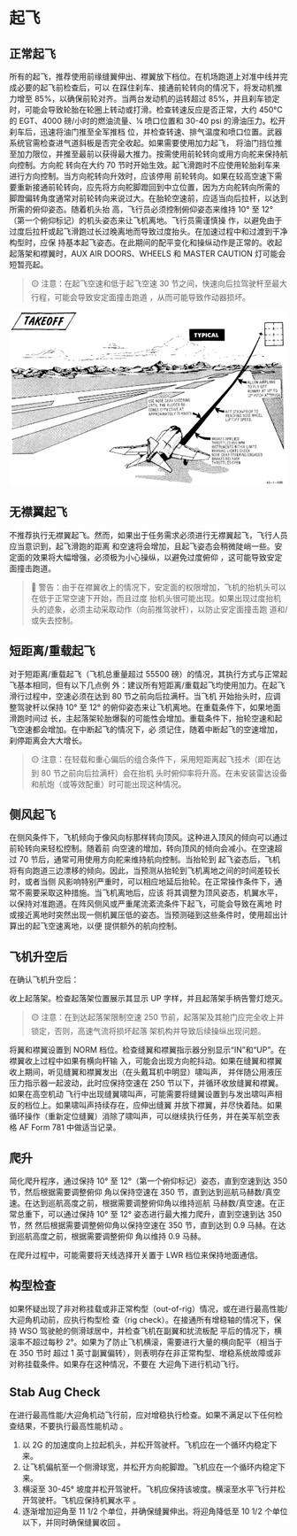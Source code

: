 # 起飞

## 正常起飞

所有的起飞，推荐使用前缘缝翼伸出、襟翼放下档位。在机场跑道上对准中线并完成必要的起飞前检查后，可以
在踩住刹车、接通前轮转向的情况下，将发动机推力增至 85%，以确保前轮对齐。当两台发动机的运转超过
85%，并且刹车锁定时，可能会导致轮胎在轮圈上转动或打滑。检查转速反应是否正常，大约 450°C 的
EGT、4000 磅/小时的燃油流量、¼ 喷口位置和 30-40 psi 的滑油压力。松开刹车后，迅速将油门推至全军推档
位，并检查转速、排气温度和喷口位置。武器系统官需检查进气道斜板是否完全收起。如果需要使用加力起飞，
将油门挡位推至加力限位，并推至最前以获得最大推力。按需使用前轮转向或用方向舵来保持航向控制。方向舵
转向在大约 70 节时开始生效。起飞滑跑时不应使用轮胎刹车来进行方向控制。当方向舵转向升效时，应该停用
前轮转向。如果在较高空速下需要重新接通前轮转向，应先将方向舵脚蹬回到中立位置，因为方向舵转向所需的
脚蹬偏转角度通常对前轮转向来说过大。在胎轮空速前，应适当向后拉杆，以达到所需的俯仰姿态。随着机头抬
高，飞行员必须控制俯仰姿态来维持 10° 至 12°（第一个俯仰标记）的机头姿态来让飞机离地。飞行员需谨慎操
作，以避免由于过度后拉杆或起飞滑跑过长过晚离地而导致过度抬头。在加速过程中和过渡到干净构型时，应保
持基本起飞姿态。在此期间的配平变化和操纵动作是正常的。收起起落架和襟翼时，AUX AIR DOORS、WHEELS 和
MASTER CAUTION 灯可能会短暂亮起。

> 🟡 注意：在起飞空速和低于起飞空速 30 节之间，快速向后拉驾驶杆至最大行程，可能会导致安定面撞击跑道
> ，从而可能导致作动器损坏。

![Takeoff](../../img/takeoff.jpg)

## 无襟翼起飞

不推荐执行无襟翼起飞。然而，如果出于任务需求必须进行无襟翼起飞，飞行人员应当意识到，起飞滑跑的距离
和空速将会增加，且起飞姿态会稍微陡峭一些。安定面的效果将大幅增强，必须极为小心操纵，以避免过度俯仰
，这可能导致安定面撞击跑道。

> 🔴 警告：由于在襟翼收上的情况下，安定面的权限增加，飞机的抬机头可以在低于正常空速下开始，而且过度
> 抬机头很可能出现。如果出现过度抬机头的迹象，必须主动采取动作（向前推驾驶杆），以防止安定面撞击跑
> 道和/或失去控制。

## 短距离/重载起飞

对于短距离/重载起飞（飞机总重量超过 55500 磅）的情况，其执行方式与正常起飞基本相同，但有以下几点例
外：建议所有短距离/重载起飞均使用加力。在起飞滑行过程中，空速必须在达到 80 节之前向后拉满杆。当飞机
开始抬头时，应调整驾驶杆以保持 10° 至 12° 的俯仰姿态来让飞机离地。在重载条件下，如果地面滑跑时间过
长，主起落架轮胎爆裂的可能性会增加。重载条件下，抬轮空速和起飞空速都会增加。在中断起飞的情况下，必
须记住，随着中断起飞的空速增加，刹停距离会大大增长。

> 🟡 注意：在轻载和重心偏后的组合条件下，采用短距离起飞技术（即在达到 80 节之前向后拉满杆）会在抬机
> 头时俯仰率将升高。在未安装雷达设备和航炮（或等效配重）时可能出现这种情况。

## 侧风起飞

在侧风条件下，飞机倾向于像风向标那样转向顶风。这种进入顶风的倾向可以通过前轮转向来轻松控制。随着前
向空速的增加，转向顶风的倾向会减小。在空速超过 70 节后，通常可用使用方向舵来维持航向控制。当抬轮到
起飞姿态后，飞机将有向跑道三边漂移的倾向。因此，当预测从抬轮到飞机离地之间的时间差较长时，或者当侧
风影响特别严重时，可以相应地延后抬轮。在正常操作条件下，通常不需要采取这种措施。当飞机离地后，应该
将其调整为顶风姿态，机翼水平，以保持对准跑道。在阵风侧风或严重尾流紊流条件下起飞，可能会导致在离地
时或接近离地时突然出现一侧机翼压低的姿态。当预测碰到这些条件时，使用超出计算出的起飞空速离地，以便
提供额外的航向控制。

## 飞机升空后

在确认飞机升空后：

收上起落架。检查起落架位置展示其显示 UP 字样，并且起落架手柄告警灯熄灭。

> 🟡 注意：在到达起落架限制空速 250 节前，起落架及其舱门应完全收上并锁定，否则，高速气流将损坏起落
> 架机构并导致后续操纵出现问题。

将翼和襟翼设置到 NORM 档位。检查缝翼和襟翼指示器分别显示“IN”和“UP”。在襟翼收上过程中如果有横向杆输
入，可能会出现方向舵抖动。如果在缝翼和襟翼收上期间，听见缝翼和襟翼发出（在头戴耳机中明显）啸叫声，
并伴随公用液压压力指示器一起波动，此时应保持空速在 250 节以下，并循环收放缝翼和襟翼。如果在高空机动
飞行中出现缝翼啸叫声，可能需要将缝翼设置到与发出啸叫声相反的档位上。如果啸叫声持续存在，应伸出缝翼
并放下襟翼，并尽快着陆。如果循环操作（重新定位缝翼）消除了啸叫声，可以继续执行任务，并在美军航空表
格 AF Form 781 中做适当记录。

## 爬升

简化爬升程序，通过保持 10° 至 12°（第一个俯仰标记）姿态，直到空速到达 350 节，然后根据需要调整俯仰
角以保持空速在 350 节，直到达到巡航马赫数/真空速。在达到巡航高度之前，根据需要调整俯仰角以维持巡航
马赫数/真空速。在正常总重下，可以通过保持 10° 至 12° 姿态进行最大推力爬升，直到空速到达 350 节，然
然后根据需要调整俯仰角以保持空速在 350 节，直到达到 0.9 马赫。在达到巡航高度之前，根据需要调整俯仰
角以维持 0.9 马赫。

在爬升过程中，可能需要将天线选择开关置于 LWR 档位来保持地面通信。

## 构型检查

如果怀疑出现了非对称挂载或非正常构型（out-of-rig）情况，或在进行最高性能/大迎角机动前，应执行构型检
查（rig check）。在接通所有增稳轴的情况下，保持 WSO 驾驶舱的侧滑球居中，并检查飞机在副翼和扰流板配
平后的情况下，横滚率不超过每秒 2°。如果为了防止飞机横滚，需要进行大量的横向配平（相当于在 350 节时
超过 1 英寸副翼偏转），则表明存在非正常构型、增稳系统故障或非对称挂载条件。如果存在这种情况，不要在
大迎角下进行机动飞行。

## Stab Aug Check

在进行最高性能/大迎角机动飞行前，应对增稳执行检查。如果不满足以下任何检查结果，不要执行最高性能机动
。

1. 以 2G 的加速度向上拉起机头，并松开驾驶杆。飞机应在一个循环内稳定下来。
2. 让飞机偏航至一个侧滑球宽，并松开方向舵脚蹬。飞机应在一个循环内稳定下来。
3. 横滚至 30-45° 坡度并松开驾驶杆。飞机应保持该坡度。横滚至水平飞行并松开驾驶杆。飞机应保持机翼水平
   。
4. 逐渐增加迎角至 11 1/2 个单位，并确保缝翼伸出。将迎角降低至 10 1/2 个单位以下，并同时确保缝翼收回
   。
